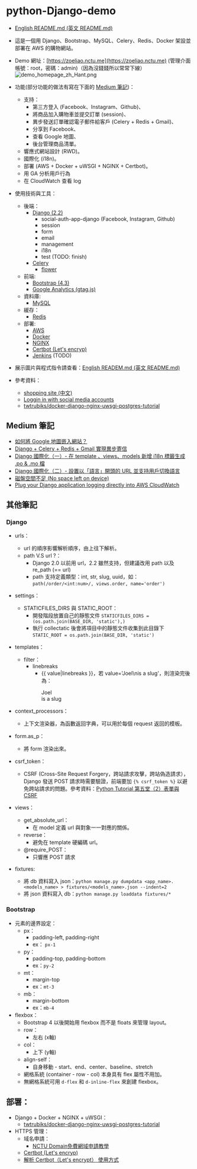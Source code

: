 # python-Django-demo
- [English README.md (英文 README.md)](https://github.com/ZoeLiao/python-Django-demo/blob/master/README.md)
- 這是一個用 Django、Bootstrap、MySQL、Celery、Redis、Docker 架設並部署在 AWS 的購物網站。
- Demo 網址：[https://zoeliao.nctu.me](https://zoeliao.nctu.me) (管理介面帳號：root，密碼：admin)（因為沒錢錢所以常常下線）
![demo_homepage_zh_Hant.png](https://raw.githubusercontent.com/ZoeLiao/python-Django-demo/zoeliao/dev/demo/static/images/demo_homepage_zh_Hant.png)
- 功能(部分功能的做法有寫在下面的 [Medium 筆記](https://github.com/ZoeLiao/python-Django-demo/blob/master/README.zh-TW.md#medium-%E7%AD%86%E8%A8%98))：
    - 支持：
        - 第三方登入 (Facebook、Instagram、Github)、
        - 將商品加入購物車並提交訂單 (session)、
        - 異步發送訂單確認電子郵件給客戶 (Celery + Redis + Gmail)、
        - 分享到 Facebook、
        - 查看 Google 地圖、
        - 後台管理商品清單。
    - 響應式網站設計 (RWD)。
    - 國際化 (i18n)。
    - 部署 (AWS + Docker + uWSGI + NGINX + Certbot)。
    - 用 GA 分析用戶行為
    - 在 CloudWatch 查看 log
- 使用技術與工具：
    - 後端：
        - [Django (2.2)](https://www.djangoproject.com/)
            - social-auth-app-django (Facebook, Instagram, Github)
            - session
            - form
            - email
            - management
            - i18n
            - test (TODO: finish)
        - [Celery](http://www.celeryproject.org/)
            - [flower](https://flower.readthedocs.io/en/latest/)
    - 前端:
        - [Bootstrap (4.3)](https://getbootstrap.com/)
        - [Google Analytics (gtag.js)](https://developers.google.com/analytics/devguides/collection/gtagjs)
    - 資料庫:
        - [MySQL](https://www.mysql.com/)
    - 緩存：
        - [Redis](https://redis.io/)
    - 部署:
        - [AWS](https://aws.amazon.com/tw/)
        - [Docker](https://www.docker.com/)
        - [NGINX](https://nginx.org/en/)
        - [Certbot (Let's encryp)](https://certbot.eff.org/)
        - [Jenkins](https://jenkins.io/zh/) (TODO)

- 展示圖片與程式指令請查看：[English READEM.md (英文 README.md)](https://github.com/ZoeLiao/python-Django-demo/blob/master/README.md)
- 參考資料：
    - [shopping site (中文)](https://kknews.cc/zh-tw/code/pe9o3x8.html)
    - [Loggin in with social media accounts](https://scotch.io/tutorials/django-authentication-with-facebook-instagram-and-linkedin)
    - [twtrubiks/docker-django-nginx-uwsgi-postgres-tutorial](https://github.com/twtrubiks/docker-django-nginx-uwsgi-postgres-tutorial)

## Medium 筆記
- [如何將 Google 地圖嵌入網站？](https://medium.com/@zoejoyuliao/%E5%A6%82%E4%BD%95%E5%9C%A8%E7%B6%B2%E7%AB%99%E5%B5%8C%E5%85%A5-google-%E5%9C%B0%E5%9C%96-636d3452b80d)
- [Django + Celery + Redis + Gmail 實現異步寄信](https://medium.com/@zoejoyuliao/django-celery-redis-gmail-%E5%AF%84%E4%BF%A1-375904d4224c)
- [Django 國際化（一）- 在 template 、views、models 新增 i18n 標籤生成 .po & .mo 檔](https://medium.com/@zoejoyuliao/django-%E5%9C%8B%E9%9A%9B%E5%8C%96-i18n-%E4%B8%80-%E5%9C%A8-template-%E6%96%B0%E5%A2%9E-i18n-%E6%A8%99%E7%B1%A4%E7%94%9F%E6%88%90-po-mo-%E6%AA%94-1d41f2fcfc78)
- [Django 國際化（二）- 設置以「語言」開頭的 URL 並支持用戶切換語言](https://medium.com/@zoejoyuliao/django-%E5%9C%8B%E9%9A%9B%E5%8C%96-%E4%BA%8C-%E8%A8%AD%E7%BD%AE%E4%BB%A5-%E8%AA%9E%E8%A8%80-%E9%96%8B%E9%A0%AD%E7%9A%84-url-%E4%B8%A6%E6%94%AF%E6%8C%81%E7%94%A8%E6%88%B6%E5%88%87%E6%8F%9B%E8%AA%9E%E8%A8%80-f2c2b3030f38)
- [磁盤空間不足 (No space left on device)](https://medium.com/@zoejoyuliao/%E7%A3%81%E7%9B%A4%E7%A9%BA%E9%96%93%E4%B8%8D%E8%B6%B3-no-space-left-on-device-b31da374a865)
- [Plug your Django application logging directly into AWS CloudWatch](https://medium.com/@zoejoyuliao/plug-your-django-application-logging-directly-into-aws-cloudwatch-d2ec67898c0b)

## 其他筆記
### Django
- urls：
    - url 的順序影響解析順序，由上往下解析。
    - path V.S url ?：
        - Django 2.0 以前用 url，2.2 雖然支持，但建議改用 path 以及 re_path (== url)
        - path 支持定義類型：int, str, slug, uuid，如：`path(/order/<int:num>/, views.order, name='order')`
- settings：
    - STATICFILES_DIRS 與 STATIC_ROOT：
        - 開發階段放置自己的靜態文件
        `STATICFILES_DIRS = (os.path.join(BASE_DIR, 'static'),)`
        - 執行 collectatic 後會將項目中的靜態文件收集到此目錄下
        `STATIC_ROOT = os.path.join(BASE_DIR, 'static')`

- templates：
    - filter：
        - linebreaks
            - {{ value|linebreaks }}，若 value='Joel\nis a slug'，則渲染完後為：<p>Joel<br>is a slug</p>
- context_processors：
    - 上下文渲染器，為函數返回字典，可以用於每個 request 返回的模板。
- form.as_p：
    - 將 form 渲染出來。
- csrf_token：
    - CSRF (Cross-Site Request Forgery，跨站請求攻擊，跨站偽造請求），Django 發送 POST 請求時需要驗證，前端要加 `{% csrf_token %}` 以避免跨站請求的問題。參考資料：[Python Tutorial 第五堂（2）表單與 CSRF](http://www.codedata.com.tw/python/python-tutorial-the-5th-class-2-form-csrf/)

- views：
    - get_absolute_url：
        - 在 model 定義 url 與對象一一對應的關係。
    - reverse：
        - 避免在 template 硬編碼 url。
    - @require_POST：
        - 只響應 POST 請求

- fixtures:
    - 將 db 資料寫入 json：`python manage.py dumpdata <app_name>.<models_name> > fixtures/<models_name>.json --indent=2`
    - 將 json 資料寫入 db：`python manage.py loaddata fixtures/*`

### Bootstrap
- 元素的邊界設定：
    - px：
        - padding-left, padding-right
        - ex： `px-1`
    - py：
        - padding-top, padding-bottom
        - ex：`py-2`
    - mt：
        - margin-top
        - ex：`mt-3`
    - mb：
        - margin-bottom
        - ex：`mb-4`
- flexbox：
    - Bootstrap 4 以後開始用 flexbox 而不是 floats 來管理 layout。
    - row：
        - 左右 (x軸)
    - col：
        - 上下 (y軸)
    - align-self：
        - 自身移動 - start、end、center、baseline、stretch
    - 網格系統 (container - row - col) 本身具有 flex 屬性不用加。
    - 無網格系統可用 ```d-flex``` 和 ```d-inline-flex``` 來創建 flexbox。
## 部署：
- Django + Docker + NGINX + uWSGI：
    - [twtrubiks/docker-django-nginx-uwsgi-postgres-tutorial](https://github.com/twtrubiks/docker-django-nginx-uwsgi-postgres-tutorial)
- HTTPS 管理：
    - 域名申請：
        - [NCTU Domain免費網域申請教學](https://medium.com/@NorthBei/nctu-domain%E5%85%8D%E8%B2%BB%E7%B6%B2%E5%9F%9F%E7%94%B3%E8%AB%8B%E6%95%99%E5%AD%B8-b629fdaaad90)
    - [Certbot (Let's encryp)](https://certbot.eff.org/)
    - [解析 Certbot（Let's encrypt） 使用方式](https://andyyou.github.io/2019/04/13/how-to-use-certbot/)
